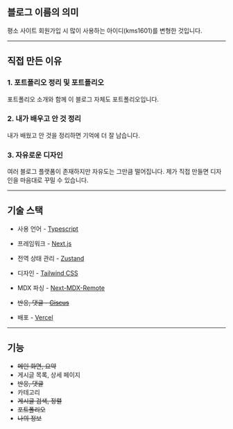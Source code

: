 ## 블로그 이름의 의미

평소 사이트 회원가입 시 많이 사용하는 아이디(kms1601)를 변형한 것입니다.

---

## 직접 만든 이유

### 1. 포트폴리오 정리 및 포트폴리오

포트폴리오 소개와 함께 이 블로그 자체도 포트폴리오입니다.

### 2. 내가 배우고 안 것 정리

내가 배웠고 안 것을 정리하면 기억에 더 잘 남습니다.

### 3. 자유로운 디자인

여러 블로그 플랫폼이 존재하지만 자유도는 그만큼 떨어집니다. 제가 직접 만들면 디자인을 마음대로 꾸밀 수 있습니다.

---

## 기술 스택

- 사용 언어 - [Typescript](https://www.typescriptlang.org/)

- 프레임워크 - [Next.js](https://nextjs.org/)

- 전역 상태 관리 - [Zustand](https://zustand-demo.pmnd.rs/)

- 디자인 - [Tailwind CSS](https://tailwindcss.com/)

- MDX 파싱 - [Next-MDX-Remote](https://github.com/hashicorp/next-mdx-remote#react-server-components-rsc--nextjs-app-directory-support)

-  ~~반응, 댓글 - [Giscus](https://giscus.app/)~~

- 배포 - [Vercel](https://vercel.com/)

---

## 기능

- ~~메인 화면, 요약~~
- 게시글 목록, 상세 페이지
- ~~반응, 댓글~~
- 카테고리
- ~~게시글 검색, 정렬~~
- ~~포트폴리오~~
- ~~나의 정보~~
